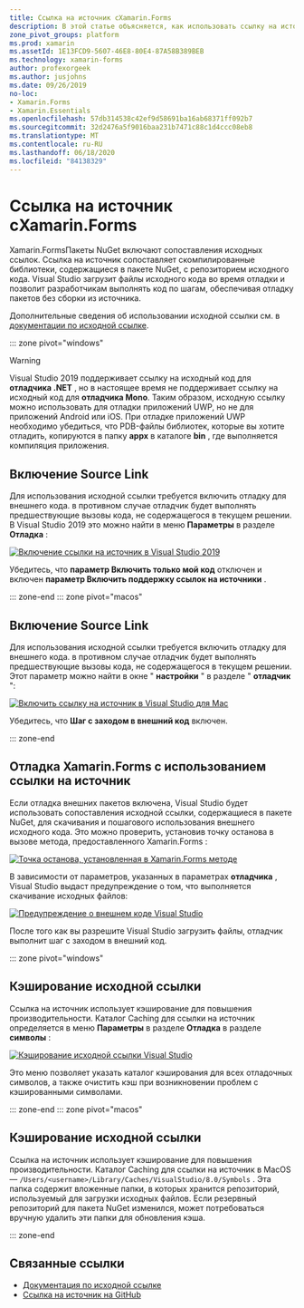 ```yaml
---
title: Ссылка на источник сXamarin.Forms
description: В этой статье объясняется, как использовать ссылку на источник для отладки в Xamarin.Forms .
zone_pivot_groups: platform
ms.prod: xamarin
ms.assetId: 1E13FCD9-5607-46E8-80E4-87A58B389BEB
ms.technology: xamarin-forms
author: profexorgeek
ms.author: jusjohns
ms.date: 09/26/2019
no-loc:
- Xamarin.Forms
- Xamarin.Essentials
ms.openlocfilehash: 57db314538c42ef9d58691ba16ab68371ff092b7
ms.sourcegitcommit: 32d2476a5f9016baa231b7471c88c1d4ccc08eb8
ms.translationtype: MT
ms.contentlocale: ru-RU
ms.lasthandoff: 06/18/2020
ms.locfileid: "84138329"
---
```

# <a name="source-link-with-xamarinforms"></a>Ссылка на источник сXamarin.Forms

Xamarin.FormsПакеты NuGet включают сопоставления исходных ссылок. Ссылка на источник сопоставляет скомпилированные библиотеки, содержащиеся в пакете NuGet, с репозиторием исходного кода. Visual Studio загрузит файлы исходного кода во время отладки и позволит разработчикам выполнять код по шагам, обеспечивая отладку пакетов без сборки из источника.

Дополнительные сведения об использовании исходной ссылки см. в [документации по исходной ссылке](/dotnet/standard/library-guidance/sourcelink).

::: zone pivot="windows"

> [!WARNING]
> Visual Studio 2019 поддерживает ссылку на исходный код для **отладчика .NET** , но в настоящее время не поддерживает ссылку на исходный код для **отладчика Mono**. Таким образом, исходную ссылку можно использовать для отладки приложений UWP, но не для приложений Android или iOS. При отладке приложений UWP необходимо убедиться, что PDB-файлы библиотек, которые вы хотите отладить, копируются в папку **appx** в каталоге **bin** , где выполняется компиляция приложения.

## <a name="enable-source-link"></a>Включение Source Link

Для использования исходной ссылки требуется включить отладку для внешнего кода. в противном случае отладчик будет выполнять предшествующие вызовы кода, не содержащегося в текущем решении. В Visual Studio 2019 это можно найти в меню **Параметры** в разделе **Отладка** :

[![Включение ссылки на источник в Visual Studio 2019](sourcelink-images/sourcelink-enable-pc-cropped.png)](sourcelink-images/sourcelink-enable-pc.png#lightbox)

Убедитесь, что **параметр Включить только мой код** отключен и включен **параметр Включить поддержку ссылок на источники** .

::: zone-end
::: zone pivot="macos"

## <a name="enable-source-link"></a>Включение Source Link

Для использования исходной ссылки требуется включить отладку для внешнего кода. в противном случае отладчик будет выполнять предшествующие вызовы кода, не содержащегося в текущем решении. Этот параметр можно найти в окне " **настройки** " в разделе " **отладчик** ":

[![Включить ссылку на источник в Visual Studio для Mac](sourcelink-images/sourcelink-enable-mac-cropped.png)](sourcelink-images/sourcelink-enable-mac.png#lightbox)

Убедитесь, что **Шаг с заходом в внешний код** включен.

::: zone-end

## <a name="debug-xamarinforms-using-source-link"></a>Отладка Xamarin.Forms с использованием ссылки на источник

Если отладка внешних пакетов включена, Visual Studio будет использовать сопоставления исходной ссылки, содержащиеся в пакете NuGet, для скачивания и пошагового использования внешнего исходного кода. Это можно проверить, установив точку останова в вызове метода, предоставленного Xamarin.Forms :

[![Точка останова, установленная в Xamarin.Forms методе](sourcelink-images/breakpoint-cropped.png)](sourcelink-images/external-code-available.png#lightbox)

В зависимости от параметров, указанных в параметрах **отладчика** , Visual Studio выдаст предупреждение о том, что выполняется скачивание исходных файлов:

[![Предупреждение о внешнем коде Visual Studio](sourcelink-images/external-code-cropped.png)](sourcelink-images/external-code-available.png#lightbox)

После того как вы разрешите Visual Studio загрузить файлы, отладчик выполнит шаг с заходом в внешний код.

::: zone pivot="windows"

## <a name="source-link-caching"></a>Кэширование исходной ссылки

Ссылка на источник использует кэширование для повышения производительности. Каталог Caching для ссылки на источник определяется в меню **Параметры** в разделе **Отладка** в разделе **символы** :

[![Кэширование исходной ссылки Visual Studio](sourcelink-images/sourcelink-caching-pc-cropped.png)](sourcelink-images/sourcelink-caching-pc.png#lightbox)

Это меню позволяет указать каталог кэширования для всех отладочных символов, а также очистить кэш при возникновении проблем с кэшированными символами.

::: zone-end
::: zone pivot="macos"

## <a name="source-link-caching"></a>Кэширование исходной ссылки

Ссылка на источник использует кэширование для повышения производительности. Каталог Caching для ссылки на источник в MacOS — `/Users/<username>/Library/Caches/VisualStudio/8.0/Symbols` . Эта папка содержит вложенные папки, в которых хранится репозиторий, используемый для загрузки исходных файлов. Если резервный репозиторий для пакета NuGet изменился, может потребоваться вручную удалить эти папки для обновления кэша.

::: zone-end

## <a name="related-links"></a>Связанные ссылки

- [Документация по исходной ссылке](/dotnet/standard/library-guidance/sourcelink)
- [Ссылка на источник на GitHub](https://github.com/dotnet/sourcelink)
